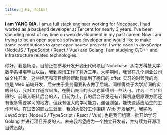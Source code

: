 ```yaml
---
title: 👋 Hi, folks!
---
```


**I am YANG QIA.** I am a full stack engineer working for <a href="https://nocobase.com" target="_blank">Nocobase</a>. I had worked as a backend developer at Tencent for nearly 3 years. I've been spending most of my time on web development in my past career. Now I am trying to be an open source software developer and would like to make some contributions to great open source projects. I write code in JavaScript (NodeJS / TypeScript / React / Vue) and Golang. I am studying C/C++ and infrastructure related technologies.

你好，我是杨洽。目前正在参与开发开源无代码项目 Nocobase. 从南方科技大学数学系堪堪毕业以后，我到腾讯工作了将近三年。大学期间，我曾在几个创业公司做全栈开发，这些经历和项目经验帮助我拿到了腾讯的 offer. 实习的时候我的岗位是 Web 前端开发，后来由于业务需要转去做了后端。同样得益于大学期间的实践经历，我对工作适应很快，在腾讯期间的表现也算得到一些认可。作为一个非科班的、前端入职转后台的人，目前为止，我的后台开发还有计算机底层原理方面还有很多需要学习的地方。但我有强大的学习能力，遇强则强，能快速适应陌生的工作环境。在过去的职业生涯里，我的大部分工作围绕 Web 开发展开。我熟悉 JavaScript (NodeJS / TypeScript / React / Vue), 也是我们组第一批开始学习 Golang 并进行项目开发的人。未来我希望成为一个独立开发者，并持续为开源项目做贡献。

